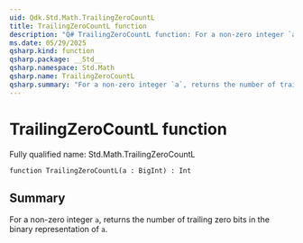 ```yaml
---
uid: Qdk.Std.Math.TrailingZeroCountL
title: TrailingZeroCountL function
description: "Q# TrailingZeroCountL function: For a non-zero integer `a`, returns the number of trailing zero bits in the binary representation of `a`."
ms.date: 05/29/2025
qsharp.kind: function
qsharp.package: __Std__
qsharp.namespace: Std.Math
qsharp.name: TrailingZeroCountL
qsharp.summary: "For a non-zero integer `a`, returns the number of trailing zero bits in the binary representation of `a`."
---
```


# TrailingZeroCountL function

Fully qualified name: Std.Math.TrailingZeroCountL

```qsharp
function TrailingZeroCountL(a : BigInt) : Int
```

## Summary
For a non-zero integer `a`, returns the number of trailing zero bits
in the binary representation of `a`.
